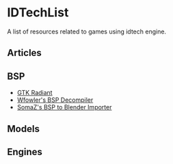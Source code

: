 # IDTechList
A list of resources related to games using idtech engine.

## Articles

## BSP
 * [GTK Radiant](https://github.com/DT85/GtkRadiant)
 * [Wfowler's BSP Decompiler](https://github.com/wfowler1/bsp-decompiler)
 * [SomaZ's BSP to Blender Importer](https://github.com/SomaZ/Blender_BSP_Importer)
  
## Models

## Engines
